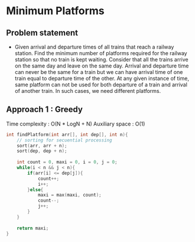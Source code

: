 # Minimum Platforms 

## Problem statement

- Given arrival and departure times of all trains that reach a railway station. Find the minimum number of platforms required for the railway station so that no train is kept waiting. Consider that all the trains arrive on the same day and leave on the same day. Arrival and departure time can never be the same for a train but we can have arrival time of one train equal to departure time of the other. At any given instance of time, same platform can not be used for both departure of a train and arrival of another train. In such cases, we need different platforms.

## Approach 1 : Greedy

Time complexity : O(N \* LogN + N) 
Auxiliary space : O(1)

```cpp
int findPlatform(int arr[], int dep[], int n){
    // sorting for secuential processing
    sort(arr, arr + n);
    sort(dep, dep + n);
    
    int count = 0, maxi = 0, i = 0, j = 0;
    while(i < n && j < n){
        if(arr[i] <= dep[j]){
            count++;
            i++;
        }else{
            maxi = max(maxi, count);
            count--;
            j++;
        }
    }
    
    return maxi;
}
```